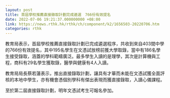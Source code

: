 ```yaml
---
layout: post
title: 首屆學校推薦直接錄取計劃完成遴選　766份有效提名
date: 2022-07-06 19:21:37.000000000 +08:00
link: https://news.rthk.hk/rthk/ch/component/k2/1656503-20220706.htm
categories: rthk
---
```


教育局表示，首屆學校推薦直接錄取計劃已完成遴選程序，共收到來自403間中學的766份有效提名，其中195名學生在文憑試放榜前獲大學取錄，當中有186名學生接受錄取，涵蓋的學科範疇廣泛。最多學生入讀的是理學，其次是計算機與工程，商科有29名學生獲取錄，醫學與健康有4人入讀。

教育局局長蔡若蓮表示，推出直接錄取計劃，讓具有才華而未能在文憑試獲全面評核的本地中學生，亦有機會憑個別學科有傑出表現而獲直接錄取，入讀心儀課程。 

至於第二屆直接錄取計劃，明年文憑試考生可報名參加。
